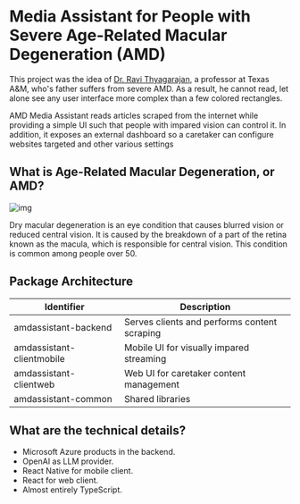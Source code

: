 # Media Assistant for People with Severe Age-Related Macular Degeneration (AMD)

This project was the idea of [Dr. Ravi Thyagarajan](https://engineering.tamu.edu/mechanical/profiles/thyagarajan-ravi.html), a professor at Texas A&M, who's father suffers from severe AMD. As a result, he cannot read, let alone see any user interface more complex than a few colored rectangles. 

AMD Media Assistant reads articles scraped from the internet while providing a simple UI such that people with impared vision can control it. In addition, it exposes an external dashboard so a caretaker can configure websites targeted and other various settings

## What is Age-Related Macular Degeneration, or AMD?

![img](https://www.drugs.com/cg/images/en3529084.jpg)

Dry macular degeneration is an eye condition that causes blurred vision or reduced central vision. It is caused by the breakdown of a part of the retina known as the macula, which is responsible for central vision. This condition is common among people over 50.

## Package Architecture

| Identifier | Description |
| --- | --- |
| amdassistant-backend | Serves clients and performs content scraping |
| amdassistant-clientmobile | Mobile UI for visually impared streaming |
| amdassistant-clientweb | Web UI for caretaker content management |
| amdassistant-common | Shared libraries |


## What are the technical details?

* Microsoft Azure products in the backend.
* OpenAI as LLM provider.
* React Native for mobile client.
* React for web client.
* Almost entirely TypeScript.
